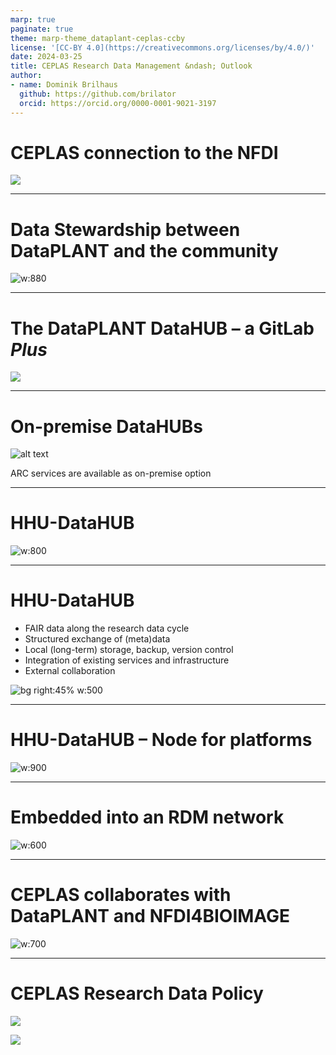 ```yaml
---
marp: true
paginate: true
theme: marp-theme_dataplant-ceplas-ccby
license: '[CC-BY 4.0](https://creativecommons.org/licenses/by/4.0/)'
date: 2024-03-25
title: CEPLAS Research Data Management &ndash; Outlook
author:
- name: Dominik Brilhaus
  github: https://github.com/brilator
  orcid: https://orcid.org/0000-0001-9021-3197
---
```


# CEPLAS connection to the NFDI

![](../../../img/ceplas-NFDI-connection-light.drawio.png)

---

# Data Stewardship between DataPLANT and the community <!-- fit -->

![w:880](./../../../img/DataPLANT-collaborationCEPLAS.drawio.png)

---

# The DataPLANT DataHUB &ndash; a GitLab ***Plus***

![](./../../../img/DataHUB-GitLab.drawio.png)

---

# On-premise DataHUBs

![alt text](../../../img/DataHUB-onPremise.drawio.png)

ARC services are available as on-premise option

---

# HHU-DataHUB

![w:800](./../../../img/HHU-DataHUB.drawio.png)

---

# HHU-DataHUB

- FAIR data along the research data cycle
- Structured exchange of (meta)data
- Local (long-term) storage, backup, version control
- Integration of existing services and infrastructure
- External collaboration

![bg right:45% w:500](./../../../img/HHU-DataHUB.drawio.png)

---

# HHU-DataHUB &ndash; Node for platforms


![w:900](./../../../img/ceplas-enablingPlatforms-logos.drawio.png)

---

# Embedded into an RDM network

![w:600](./../../../img/DataHUB-Network-putative.drawio.png)

---

# CEPLAS collaborates with DataPLANT and NFDI4BIOIMAGE <!-- fit -->

![w:700](./../../../img/DataPLANT-collaborationCEPLAS-NFDI4BI.drawio.png)

---

# CEPLAS Research Data Policy

<div class="two-columns">
  <div>
  
  ![](./../../../img/ceplas-policy-title.png)
  
  </div>
  <div>

  ![](./../../../img/ceplas-ARCs.drawio.svg)
    
  </div>
</div>

